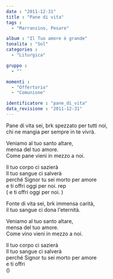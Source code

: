 ```yaml
---
date : "2011-12-31"
title : "Pane di vita"
tags : 
  - "Marranzino, Pesare"

album : "Il Tuo amore è grande"
tonalita : "Sol"
categories : 
  - "Liturgica"

gruppo : 
  - ""

momenti : 
  - "Offertorio"
  - "Comunione"

identificatore : "pane_di_vita"
data_revisione : "2011-12-31"
---
```

  
  
  
  
  
           
          
  
  
  
  
Pane di vita sei, brk spezzato per tutti noi,  
chi ne mangia per sempre in te vivrà.      
  
Veniamo al tuo santo altare,   
mensa del tuo amore.  
Come pane vieni in mezzo a noi.  
  
  
  
Il tuo corpo ci sazierà    
Il tuo sangue ci salverà  
perché Signor tu sei morto per amore  
e ti offri oggi per noi.  rep  
( e ti offri oggi per noi. )  
  
  
  
  
  
  
  
  
  
  
  
Fonte di vita sei, brk immensa carità,  
il tuo sangue ci dona l'eternità.  
  
Veniamo al tuo santo altare,   
mensa del tuo amore.  
Come vino vieni in mezzo a noi.  
  
  
  
Il tuo corpo ci sazierà    
Il tuo sangue ci salverà  
perché Signor tu sei morto per amore  
e ti offri   
()  
  
  
  
  
